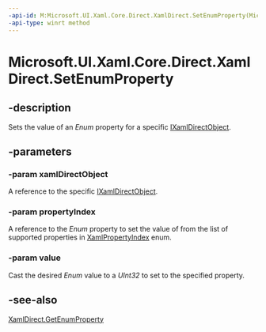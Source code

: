 ```yaml
---
-api-id: M:Microsoft.UI.Xaml.Core.Direct.XamlDirect.SetEnumProperty(Microsoft.UI.Xaml.Core.Direct.IXamlDirectObject,Microsoft.UI.Xaml.Core.Direct.XamlPropertyIndex,System.UInt32)
-api-type: winrt method
---
```


<!-- Method syntax.
public void XamlDirect.SetEnumProperty(IXamlDirectObject xamlDirectObject, XamlPropertyIndex propertyIndex, UInt32 value)
-->

# Microsoft.UI.Xaml.Core.Direct.XamlDirect.SetEnumProperty

## -description
Sets the value of an _Enum_ property for a specific [IXamlDirectObject](ixamldirectobject.md).

## -parameters
### -param xamlDirectObject
A reference to the specific [IXamlDirectObject](ixamldirectobject.md).

### -param propertyIndex
A reference to the _Enum_ property to set the value of from the list of supported properties in [XamlPropertyIndex](xamlpropertyindex.md) enum.

### -param value
Cast the desired _Enum_ value to a _UInt32_ to set to the specified property.

## -see-also
[XamlDirect.GetEnumProperty](xamldirect_getenumproperty_791489234.md)

